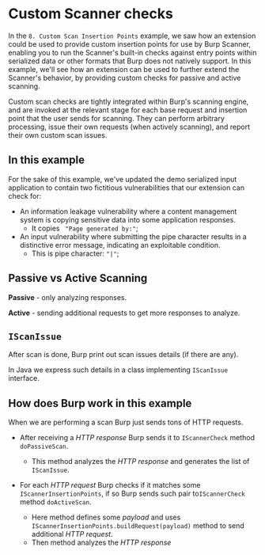 # Custom Scanner checks

In the `8. Custom Scan Insertion Points` example, we saw how an extension could be used to provide custom insertion points for use by Burp Scanner, enabling you to run the Scanner's built-in checks against entry points within serialized data or other formats that Burp does not natively support. In this example, we'll see how an extension can be used to further extend the Scanner's behavior, by providing custom checks for passive and active scanning.



Custom scan checks are tightly integrated within Burp's scanning engine, and are invoked at the relevant stage for each base request and insertion point that the user sends for scanning. They can perform arbitrary processing, issue their own requests (when actively scanning), and report their own custom scan issues.



## In this example

For the sake of this example, we've updated the demo serialized input application to contain two fictitious vulnerabilities that our extension can check for:

- An information leakage vulnerability where a content management system is copying sensitive data into some application responses.
  - It copies ` "Page generated by:"`;
- An input vulnerability where submitting the pipe character results in a distinctive error message, indicating an exploitable condition.
  - This is pipe character: `"|"`;

## Passive vs Active Scanning

**Passive** - only analyzing responses.

**Active** - sending additional requests to get more responses to analyze.

## `IScanIssue`

After scan is done, Burp print out scan issues details (if there are any).

In Java we express such details in a class implementing `IScanIssue` interface.

## How does Burp work in this example

When we are performing a scan Burp just sends tons of HTTP requests.

- After receiving a *HTTP response* Burp sends it to `IScannerCheck` method `doPassiveScan`.
  - This method analyzes the *HTTP response* and generates the list of `IScanIssue`.

- For each *HTTP request* Burp checks if it matches some `IScannerInsertionPoints`, if so Burp sends such pair to`IScannerCheck` method `doActiveScan`.
  - Here method defines some *payload* and uses `IScannerInsertionPoints.buildRequest(payload)` method to send additional *HTTP request*.
  - Then method analyzes the *HTTP response*

